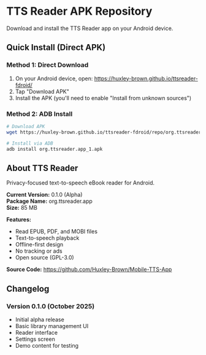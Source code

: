 # TTS Reader APK Repository

Download and install the TTS Reader app on your Android device.

## Quick Install (Direct APK)

### Method 1: Direct Download
1. On your Android device, open: https://huxley-brown.github.io/ttsreader-fdroid/
2. Tap "Download APK"
3. Install the APK (you'll need to enable "Install from unknown sources")

### Method 2: ADB Install
```bash
# Download APK
wget https://huxley-brown.github.io/ttsreader-fdroid/repo/org.ttsreader.app_1.apk

# Install via ADB
adb install org.ttsreader.app_1.apk
```

## About TTS Reader

Privacy-focused text-to-speech eBook reader for Android.

**Current Version:** 0.1.0 (Alpha)  
**Package Name:** org.ttsreader.app  
**Size:** 85 MB

**Features:**
- Read EPUB, PDF, and MOBI files
- Text-to-speech playback
- Offline-first design
- No tracking or ads
- Open source (GPL-3.0)

**Source Code:** https://github.com/Huxley-Brown/Mobile-TTS-App

## Changelog

### Version 0.1.0 (October 2025)
- Initial alpha release
- Basic library management UI
- Reader interface
- Settings screen
- Demo content for testing
